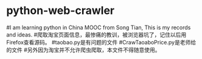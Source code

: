 # python-web-crawler
#I am learning python in China MOOC from Song Tian, This is my records and ideas.
#爬取淘宝页面信息，最惨痛的教训，被浏览器坑了，记住以后用Firefox查看源码。
#taobao.py是有问题的文件
#CrawTaoaboPrice.py是老师给的文件
#另外因为淘宝并不允许爬虫爬取，本文件不得随意使用。
